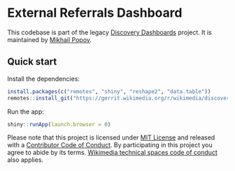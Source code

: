 # External Referrals Dashboard

This codebase is part of the legacy [Discovery Dashboards](https://discovery.wmflabs.org/) project. It is maintained by [Mikhail Popov](https://meta.wikimedia.org/wiki%2fUser%3aMPopov_%28WMF%29).

## Quick start

Install the dependencies:

```R
install.packages(c("remotes", "shiny", "reshape2", "data.table"))
remotes::install_git("https://gerrit.wikimedia.org/r/wikimedia/discovery/polloi")
```

Run the app:

```R
shiny::runApp(launch.browser = 0)
```

Please note that this project is licensed under [MIT License](LICENSE.md) and released with a [Contributor Code of Conduct](CONDUCT.md). By participating in this project you agree to abide by its terms. [Wikimedia technical spaces code of conduct](https://www.mediawiki.org/wiki/Special:MyLanguage/Code_of_Conduct) also applies.
